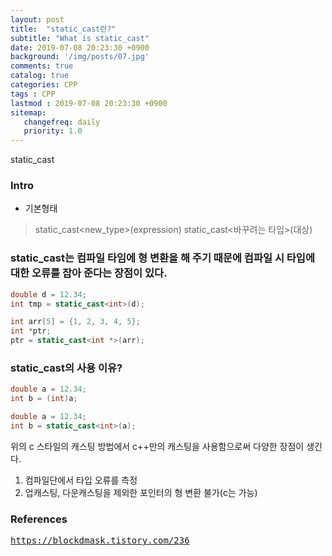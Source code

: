 ```yaml
---
layout: post
title:  "static_cast란?"
subtitle: "What is static_cast"
date: 2019-07-08 20:23:30 +0900
background: '/img/posts/07.jpg'
comments: true
catalog: true
categories: CPP
tags : CPP
lastmod : 2019-07-08 20:23:30 +0900
sitemap:
   changefreq: daily
   priority: 1.0
---
```


<div class="contentTitle">
static_cast
</div>

### Intro

- 기본형태

> static_cast<new_type>(expression)
> static_cast<바꾸려는 타입>(대상)

### static_cast는 컴파일 타임에 형 변환을 해 주기 때문에 컴파일 시 타입에 대한 오류를 잡아 준다는 장점이 있다.

```cpp
double d = 12.34;
int tmp = static_cast<int>(d);

int arr[5] = {1, 2, 3, 4, 5};
int *ptr;
ptr = static_cast<int *>(arr);
```

### static_cast의 사용 이유?

```cpp
double a = 12.34;
int b = (int)a;
```

```cpp
double a = 12.34;
int b = static_cast<int>(a);
```

위의 c 스타일의 캐스팅 방법에서 c++만의 캐스팅을 사용함으로써 다양한 장점이 생긴다.

1. 컴파일단에서 타입 오류를 측정
2. 업캐스팅, 다운캐스팅을 제외한 포인터의 형 변환 불가(c는 가능)

### References

<pre>
<a href="https://blockdmask.tistory.com/236">https://blockdmask.tistory.com/236</a>
</pre>

